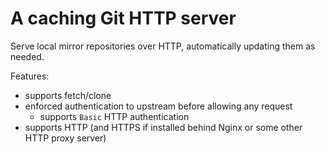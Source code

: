A caching Git HTTP server
============================

Serve local mirror repositories over HTTP, automatically updating them as needed.

Features:

 - supports fetch/clone
 - enforced authentication to upstream before allowing any request
   - supports `Basic` HTTP authentication
 - supports HTTP (and HTTPS if installed behind Nginx or some other HTTP proxy server)

